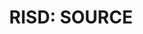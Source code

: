 ---
title: |
  RISD: SOURCE
ongoing: false
years: Fall 2022
links:
  - www: https://source.f22.href.blue/
description: >
  i taught a graduate design elective class focusing on how sources can affect the output of our design work.
---
